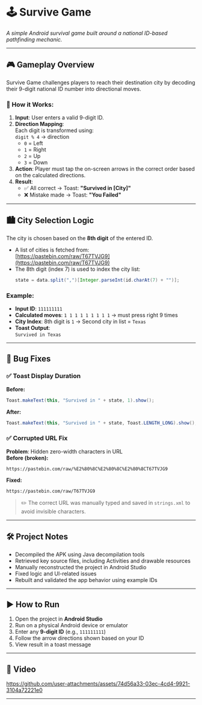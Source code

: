 # 🕹️ Survive Game

_A simple Android survival game built around a national ID-based pathfinding mechanic._

---

## 🎮 Gameplay Overview

Survive Game challenges players to reach their destination city by decoding their 9-digit national ID number into directional moves.

### 🔢 How it Works:
1. **Input**: User enters a valid 9-digit ID.
2. **Direction Mapping**:  
   Each digit is transformed using:  
   `digit % 4` → direction  
   - `0` = Left  
   - `1` = Right  
   - `2` = Up  
   - `3` = Down  
3. **Action**: Player must tap the on-screen arrows in the correct order based on the calculated directions.
4. **Result**:
   - ✅ All correct → Toast: **"Survived in [City]"**
   - ❌ Mistake made → Toast: **"You Failed"**

---

## 🏙️ City Selection Logic

The city is chosen based on the **8th digit** of the entered ID.

- A list of cities is fetched from:  
  [https://pastebin.com/raw/T67TVJG9](https://pastebin.com/raw/T67TVJG9)
- The 8th digit (index 7) is used to index the city list:
  ```java
  state = data.split(",")[Integer.parseInt(id.charAt(7) + "")];
  ```

### Example:
- **Input ID**: `111111111`  
- **Calculated moves**: `1 1 1 1 1 1 1 1 1` → must press right 9 times  
- **City Index**: 8th digit is `1` → Second city in list = `Texas`  
- **Toast Output**:  
  `Survived in Texas`

---

## 🐛 Bug Fixes

### ✅ Toast Display Duration
**Before:**
```java
Toast.makeText(this, "Survived in " + state, 1).show();
```
**After:**
```java
Toast.makeText(this, "Survived in " + state, Toast.LENGTH_LONG).show();
```

### ✅ Corrupted URL Fix
**Problem**: Hidden zero-width characters in URL  
**Before (broken):**
```
https://pastebin.com/raw/%E2%80%8C%E2%80%8C%E2%80%8CT67TVJG9
```
**Fixed:**
```
https://pastebin.com/raw/T67TVJG9
```

> ✏️ The correct URL was manually typed and saved in `strings.xml` to avoid invisible characters.

---

## 🛠️ Project Notes

- Decompiled the APK using Java decompilation tools
- Retrieved key source files, including Activities and drawable resources
- Manually reconstructed the project in Android Studio
- Fixed logic and UI-related issues
- Rebuilt and validated the app behavior using example IDs

---

## ▶️ How to Run

1. Open the project in **Android Studio**
2. Run on a physical Android device or emulator
3. Enter any **9-digit ID** (e.g., `111111111`)
4. Follow the arrow directions shown based on your ID
5. View result in a toast message




---

## 📸 Video

https://github.com/user-attachments/assets/74d56a33-03ec-4cd4-9921-3104a72221e0

---



